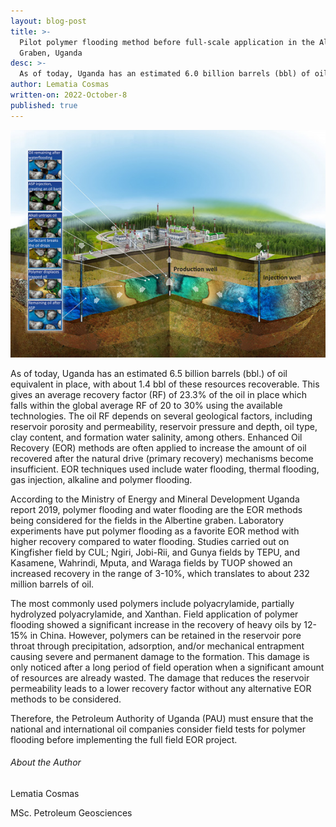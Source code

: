 ```yaml
---
layout: blog-post
title: >-
  Pilot polymer flooding method before full-scale application in the Albertine
  Graben, Uganda
desc: >-
  As of today, Uganda has an estimated 6.0 billion barrels (bbl) of oil equivalent in place, with about 1.4 bbl of these resources recoverable. This gives an average recovery factor (RF) of 23.3% of the oil in place which falls within the global average RF of 20 to 30% using the available technologies. 
author: Lematia Cosmas
written-on: 2022-October-8
published: true
---
```



![Crested Crane](\images\blogimages\polymer.jpg)

As of today, Uganda has an estimated 6.5 billion barrels (bbl.) of oil equivalent in place, with about 1.4 bbl of these resources recoverable. This gives an average recovery factor (RF) of 23.3% of the oil in place which falls within the global average RF of 20 to 30% using the available technologies. The oil RF depends on several geological factors, including reservoir porosity and permeability, reservoir pressure and depth, oil type, clay content, and formation water salinity, among others. Enhanced Oil Recovery (EOR) methods are often applied to increase the amount of oil recovered after the natural drive (primary recovery) mechanisms become insufficient. EOR techniques used include water flooding, thermal flooding, gas injection, alkaline and polymer flooding.


According to the Ministry of Energy and Mineral Development Uganda report 2019, polymer flooding and water flooding are the EOR methods being considered for the fields in the Albertine graben. Laboratory experiments have put polymer flooding as a favorite EOR method with higher recovery compared to water flooding. Studies carried out on Kingfisher field by CUL; Ngiri, Jobi-Rii, and Gunya fields by TEPU, and Kasamene, Wahrindi, Mputa, and Waraga fields by TUOP showed an increased recovery in the range of 3-10%, which translates to about 232 million barrels of oil.


The most commonly used polymers include polyacrylamide, partially hydrolyzed polyacrylamide, and Xanthan. Field application of polymer flooding showed a significant increase in the recovery of heavy oils by 12-15% in China. However, polymers can be retained in the reservoir pore throat through precipitation, adsorption, and/or mechanical entrapment causing severe and permanent damage to the formation. This damage is only noticed after a long period of field operation when a significant amount of resources are already wasted. The damage that reduces the reservoir permeability leads to a lower recovery factor without any alternative EOR methods to be considered. 


Therefore, the Petroleum Authority of Uganda (PAU) must ensure that the national and international oil companies consider field tests for polymer flooding before implementing the full field EOR project.



###### About the Author

Lematia Cosmas

MSc. Petroleum Geosciences
